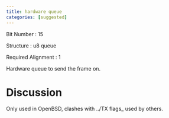 ```yaml
---
title: hardware queue
categories: [suggested]
---
```

Bit Number
: 15

Structure
: u8 queue

Required Alignment
: 1

Hardware queue to send the frame on.

Discussion
==========

Only used in OpenBSD, clashes with ../TX flags\_ used by others.
